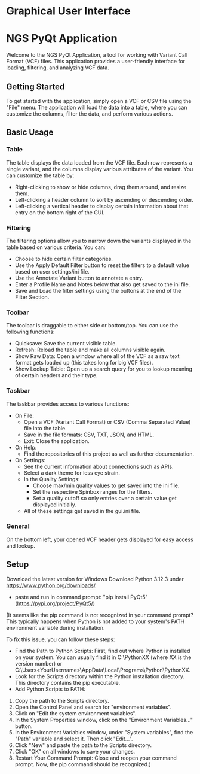# Graphical User Interface

**NGS PyQt Application**
==========================

Welcome to the NGS PyQt Application, a tool for working with Variant Call Format (VCF) files. This application provides a user-friendly interface for loading, filtering, and analyzing VCF data.

**Getting Started**
---------------
To get started with the application, simply open a VCF or CSV file using the "File" menu. The application will load the data into a table, where you can customize the columns, filter the data, and perform various actions.

**Basic Usage**
-------------

### Table

The table displays the data loaded from the VCF file. Each row represents a single variant, and the columns display various attributes of the variant. You can customize the table by:

* Right-clicking to show or hide columns, drag them around, and resize them.
* Left-clicking a header column to sort by ascending or descending order.
* Left-clicking a vertical header to display certain information about that entry on the bottom right of the GUI.

### Filtering

The filtering options allow you to narrow down the variants displayed in the table based on various criteria. You can:

* Choose to hide certain filter categories.
* Use the Apply Default Filter button to reset the filters to a default value based on user settings/ini file.
* Use the Annotate Variant button to annotate a entry.
* Enter a Profile Name and Notes below that also get saved to the ini file.
* Save and Load the filter settings using the buttons at the end of the Filter Section.

### Toolbar

The toolbar is draggable to either side or bottom/top. You can use the following functions:

* Quicksave: Save the current visible table.
* Refresh: Reload the table and make all columns visible again.
* Show Raw Data: Open a window where all of the VCF as a raw text format gets loaded up (this takes long for big VCF files).
* Show Lookup Table: Open up a search query for you to lookup meaning of certain headers and their type.

### Taskbar

The taskbar provides access to various functions:

* On File:
    + Open a VCF (Variant Call Format) or CSV (Comma Separated Value) file into the table.
    + Save in the file formats: CSV, TXT, JSON, and HTML.
    + Exit: Close the application.
* On Help:
    + Find the repositories of this project as well as further documentation.
* On Settings:
    + See the current information about connections such as APIs.
    + Select a dark theme for less eye strain.
    + In the Quality Settings:
        - Choose max/min quality values to get saved into the ini file.
        - Set the respective Spinbox ranges for the filters.
        - Set a quality cutoff so only entries over a certain value get displayed initially.
    + All of these settings get saved in the gui.ini file.

### General

On the bottom left, your opened VCF header gets displayed for easy access and lookup.

**Setup**
--------------

Download the latest version for Windows
Download Python 3.12.3
under https://www.python.org/downloads/

- paste and run in command prompt:
  "pip install PyQt5" (https://pypi.org/project/PyQt5/)


(It seems like the pip command is not recognized in your command prompt?
This typically happens when Python is not added to your system's PATH environment variable during installation.

To fix this issue, you can follow these steps:

- Find the Path to Python Scripts:
  First, find out where Python is installed on your system. You can usually find it in C:\PythonXX (where XX is the version number) or C:\Users\<YourUsername>\AppData\Local\Programs\Python\PythonXX.
- Look for the Scripts directory within the Python installation directory. This directory contains the pip executable.
- Add Python Scripts to PATH:
1) Copy the path to the Scripts directory.
2) Open the Control Panel and search for "environment variables".
3) Click on "Edit the system environment variables".
4) In the System Properties window, click on the "Environment Variables..." button.
5) In the Environment Variables window, under "System variables", find the "Path" variable and select it. Then click "Edit...".
6) Click "New" and paste the path to the Scripts directory.
7) Click "OK" on all windows to save your changes.
8) Restart Your Command Prompt:
   Close and reopen your command prompt. Now, the pip command should be recognized.)







